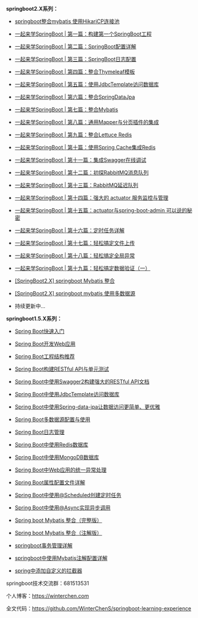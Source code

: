 
**springboot2.X系列：**

*  [springboot整合mybatis 使用HikariCP连接池](https://blog.csdn.net/Winter_chen001/article/details/81204116)

* [一起来学SpringBoot | 第一篇：构建第一个SpringBoot工程](https://blog.csdn.net/winter_chen001/article/details/80537847)
* [一起来学SpringBoot | 第二篇：SpringBoot配置详解](https://blog.csdn.net/winter_chen001/article/details/80537874)
* [一起来学SpringBoot | 第三篇：SpringBoot日志配置](https://blog.csdn.net/winter_chen001/article/details/80537897)
* [一起来学SpringBoot | 第四篇：整合Thymeleaf模板](https://blog.csdn.net/winter_chen001/article/details/80537918)
* [一起来学SpringBoot | 第五篇：使用JdbcTemplate访问数据库](https://blog.csdn.net/winter_chen001/article/details/80537933)
* [一起来学SpringBoot | 第六篇：整合SpringDataJpa](https://blog.csdn.net/winter_chen001/article/details/80537952)
* [一起来学SpringBoot | 第七篇：整合Mybatis](https://blog.csdn.net/Winter_chen001/article/details/80614264)
* [一起来学SpringBoot | 第八篇：通用Mapper与分页插件的集成](https://blog.csdn.net/winter_chen001/article/details/80614322)
* [一起来学SpringBoot | 第九篇：整合Lettuce Redis](https://blog.csdn.net/winter_chen001/article/details/80614331)
* [一起来学SpringBoot | 第十篇：使用Spring Cache集成Redis](https://blog.csdn.net/Winter_chen001/article/details/80731529)
* [一起来学SpringBoot | 第十一篇：集成Swagger在线调试](https://blog.csdn.net/Winter_chen001/article/details/80748253)
* [一起来学SpringBoot | 第十二篇：初探RabbitMQ消息队列](https://blog.csdn.net/Winter_chen001/article/details/80750151)
* [一起来学SpringBoot | 第十三篇：RabbitMQ延迟队列](https://blog.csdn.net/Winter_chen001/article/details/81011847)
* [一起来学SpringBoot | 第十四篇：强大的 actuator 服务监控与管理](https://blog.csdn.net/Winter_chen001/article/details/81014004)
* [一起来学SpringBoot | 第十五篇：actuator与spring-boot-admin 可以说的秘密 ](https://blog.csdn.net/Winter_chen001/article/details/81018644)
* [一起来学SpringBoot | 第十六篇：定时任务详解](https://blog.csdn.net/Winter_chen001/article/details/81180086)
* [一起来学SpringBoot | 第十七篇：轻松搞定文件上传](https://blog.csdn.net/Winter_chen001/article/details/81180941)
* [一起来学SpringBoot | 第十八篇：轻松搞定全局异常](https://blog.csdn.net/Winter_chen001/article/details/81181339)
* [一起来学SpringBoot | 第十九篇：轻松搞定数据验证（一）](https://blog.csdn.net/Winter_chen001/article/details/81196720)
* [[SpringBoot2.X] springboot Mybatis 整合](https://blog.csdn.net/winter_chen001/article/details/80010967)
* [[SpringBoot2.X] springboot mybatis 使用多数据源](https://blog.csdn.net/winter_chen001/article/details/80513993)
* 持续更新中...

**springboot1.5.X系列：**

* [Spring Boot快速入门](http://blog.csdn.net/winter_chen001/article/details/78330002)
* [Spring Boot开发Web应用](http://blog.csdn.net/winter_chen001/article/details/78330142)
* [Spring Boot工程结构推荐](http://blog.csdn.net/winter_chen001/article/details/78330181)
* [Spring Boot构建RESTful API与单元测试](http://blog.csdn.net/winter_chen001/article/details/78330253)
* [Spring Boot中使用Swagger2构建强大的RESTful API文档](http://blog.csdn.net/winter_chen001/article/details/78330687)
* [Spring Boot中使用JdbcTemplate访问数据库](http://blog.csdn.net/winter_chen001/article/details/78508328)
* [Spring Boot中使用Spring-data-jpa让数据访问更简单、更优雅](http://blog.csdn.net/winter_chen001/article/details/78508337)
* [Spring Boot多数据源配置与使用](http://blog.csdn.net/winter_chen001/article/details/78508376)
* [Spring Boot日志管理](http://blog.csdn.net/winter_chen001/article/details/78508381)
* [Spring Boot中使用Redis数据库](http://blog.csdn.net/winter_chen001/article/details/78508393)
* [Spring Boot中使用MongoDB数据库](http://blog.csdn.net/winter_chen001/article/details/78508398)
* [Spring Boot中Web应用的统一异常处理](http://blog.csdn.net/winter_chen001/article/details/78508408)
* [Spring Boot属性配置文件详解](http://blog.csdn.net/winter_chen001/article/details/78508415)
* [Spring Boot中使用@Scheduled创建定时任务](http://blog.csdn.net/winter_chen001/article/details/78508421)
* [Spring Boot中使用@Async实现异步调用](http://blog.csdn.net/winter_chen001/article/details/78508429)
* [Spring boot Mybatis 整合（完整版）](https://blog.csdn.net/winter_chen001/article/details/77249029)
* [Spring boot Mybatis 整合（注解版）](http://blog.csdn.net/winter_chen001/article/details/78622141)
* [springboot事务管理详解](http://blog.csdn.net/winter_chen001/article/details/78622679)
* [springboot中使用Mybatis注解配置详解](http://blog.csdn.net/winter_chen001/article/details/78623700)

* [spring中添加自定义的拦截器](https://blog.csdn.net/winter_chen001/article/details/80237100)





springboot技术交流群：681513531

个人博客：https://winterchen.com

全文代码：https://github.com/WinterChenS/springboot-learning-experience






































